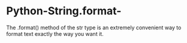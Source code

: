 # Python-String.format-
The .format() method of the str type is an extremely convenient way to format text exactly the way you want it.
